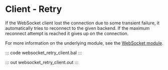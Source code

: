 # Client - Retry

If the WebSocket client lost the connection due to some transient failure, it automatically tries to
reconnect to the given backend. If the maximum reconnect attempt is reached it gives up on the connection. 

For more information on the underlying module,
see the [WebSocket module](https://lib.ballerina.io/ballerina/websocket/latest/).

::: code websocket_retry_client.bal :::

::: out websocket_retry_client.out :::